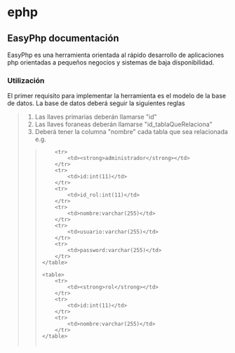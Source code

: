 # ephp #


## EasyPhp documentaci&oacute;n ##

EasyPhp es una herramienta orientada al r&aacute;pido desarrollo de aplicaciones php orientadas a peque&ntilde;os negocios y sistemas de baja disponibilidad.

### Utilizaci&oacute;n ###

El primer requisito para implementar la herramienta es el modelo de la base de datos.
La base de datos deberá seguir la siguientes reglas

> 1. Las llaves primarias deber&aacute;n llamarse "id"
> 2. Las llaves foraneas deber&aacute;n llamarse "id_tablaQueRelaciona"
> 3. Deber&aacute; tener la columna "nombre" cada tabla que sea relacionada
> e.g.
>>	<table>
		<tr>
			<td><strong>administrador</strong></td>
		</tr>
		<tr>
			<td>id:int(11)</td>
		</tr>
		<tr>
			<td>id_rol:int(11)</td>
		</tr>
		<tr>
			<td>nombre:varchar(255)</td>
		</tr>
		<tr>
			<td>usuario:varchar(255)</td>
		</tr>
		<tr>
			<td>password:varchar(255)</td>
		</tr>
	</table>
	
	<table>
		<tr>
			<td><strong>rol</strong></td>
		</tr>
		<tr>
			<td>id:int(11)</td>
		</tr>
		<tr>
			<td>nombre:varchar(255)</td>
		</tr>
	</table>
	
	
	